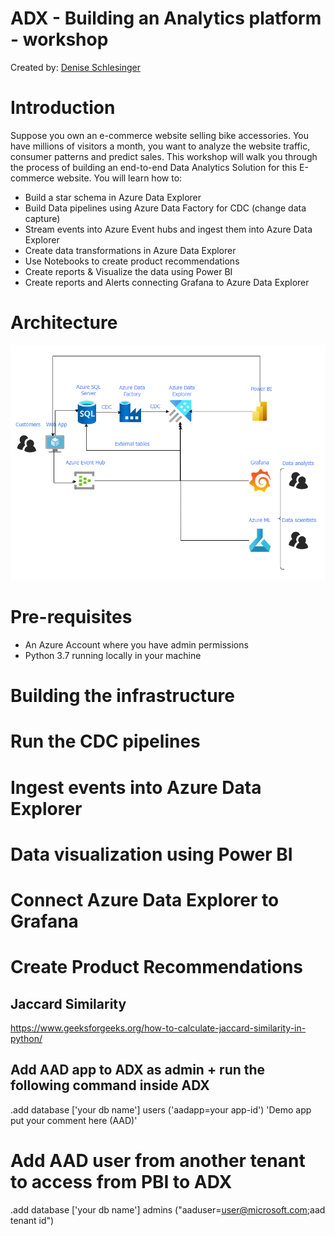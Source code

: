 # ADX - Building an Analytics platform - workshop
Created by: [Denise Schlesinger](https://www.linkedin.com/in/deniseschlesinger/)

# Introduction
Suppose you own an e-commerce website selling bike accessories. You have millions of visitors a month, you want to analyze the website traffic, consumer patterns and predict sales.
This workshop will walk you through the process of building an end-to-end Data Analytics Solution for this E-commerce website.
You will learn how to:
* Build a star schema in Azure Data Explorer
* Build Data pipelines using Azure Data Factory for CDC (change data capture)
* Stream events into Azure Event hubs and ingest them into Azure Data Explorer
* Create data transformations in Azure Data Explorer 
* Use Notebooks to create product recommendations
* Create reports & Visualize the data using Power BI
* Create reports and Alerts connecting Grafana to Azure Data Explorer

# Architecture
![Architectural Diagram](./images/architecture.png)

# Pre-requisites
* An Azure Account where you have admin permissions
* Python 3.7 running locally in your machine

# Building the infrastructure

# Run the CDC pipelines

# Ingest events into Azure Data Explorer

# Data visualization using Power BI

# Connect Azure Data Explorer to Grafana

# Create Product Recommendations

## Jaccard Similarity
https://www.geeksforgeeks.org/how-to-calculate-jaccard-similarity-in-python/

## Add AAD app to ADX as admin + run the following command inside ADX

.add database ['your db name'] users ('aadapp=your app-id') 'Demo app put your comment here (AAD)'

# Add AAD user from another tenant to access from PBI to ADX
.add database ['your db name'] admins ("aaduser=user@microsoft.com;aad tenant id")